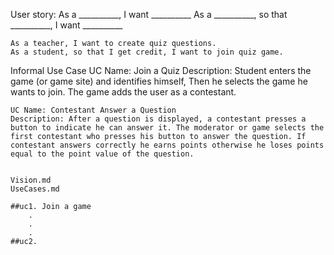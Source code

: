 User story:
	As a __________, I want __________
	As a __________, so that __________, I want __________

	As a teacher, I want to create quiz questions.
	As a student, so that I get credit, I want to join quiz game.

Informal Use Case
	UC Name: Join a Quiz
	Description: Student enters the game (or game site) and identifies himself, Then he selects the game he wants to join. The game adds the user as a contestant.

	UC Name: Contestant Answer a Question
	Description: After a question is displayed, a contestant presses a button to indicate he can answer it. The moderator or game selects the first contestant who presses his button to answer the question. If contestant answers correctly he earns points otherwise he loses points equal to the point value of the question.


	Vision.md
	UseCases.md

	##uc1. Join a game
		.
		.
		.
	##uc2.
